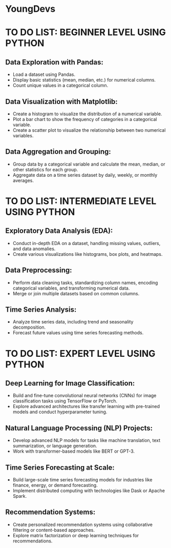# YoungDevs

# TO DO LIST: BEGINNER LEVEL USING PYTHON

## Data Exploration with Pandas:
- Load a dataset using Pandas.
- Display basic statistics (mean, median, etc.) for numerical columns.
- Count unique values in a categorical column.

## Data Visualization with Matplotlib:
- Create a histogram to visualize the distribution of a numerical variable.
- Plot a bar chart to show the frequency of categories in a categorical variable.
- Create a scatter plot to visualize the relationship between two numerical variables.

## Data Aggregation and Grouping:
- Group data by a categorical variable and calculate the mean, median, or other statistics for each group.
- Aggregate data on a time series dataset by daily, weekly, or monthly averages.


# TO DO LIST: INTERMEDIATE LEVEL USING PYTHON

## Exploratory Data Analysis (EDA):
- Conduct in-depth EDA on a dataset, handling missing values, outliers, and data anomalies.
- Create various visualizations like histograms, box plots, and heatmaps.

## Data Preprocessing:
- Perform data cleaning tasks, standardizing column names, encoding categorical variables, and transforming numerical data.
- Merge or join multiple datasets based on common columns.

## Time Series Analysis:
- Analyze time series data, including trend and seasonality decomposition.
- Forecast future values using time series forecasting methods.



# TO DO LIST: EXPERT LEVEL USING PYTHON

## Deep Learning for Image Classification:
- Build and fine-tune convolutional neural networks (CNNs) for image classification tasks using TensorFlow or PyTorch.
- Explore advanced architectures like transfer learning with pre-trained models and conduct hyperparameter tuning.

## Natural Language Processing (NLP) Projects:
- Develop advanced NLP models for tasks like machine translation, text summarization, or language generation.
- Work with transformer-based models like BERT or GPT-3.

## Time Series Forecasting at Scale:
- Build large-scale time series forecasting models for industries like finance, energy, or demand forecasting.
- Implement distributed computing with technologies like Dask or Apache Spark.

## Recommendation Systems:
- Create personalized recommendation systems using collaborative filtering or content-based approaches.
- Explore matrix factorization or deep learning techniques for recommendations.
